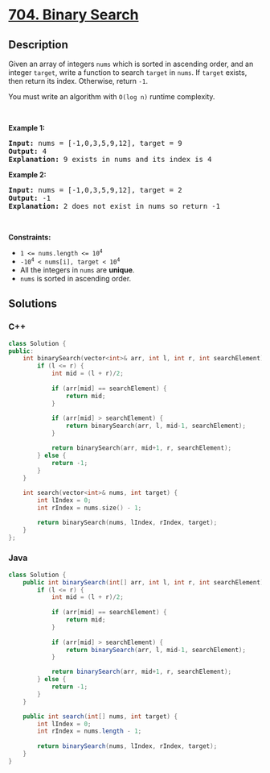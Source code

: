 # [704. Binary Search](https://leetcode.com/problems/binary-search)

## Description

<p>Given an array of integers <code>nums</code> which is sorted in ascending order, and an integer <code>target</code>, write a function to search <code>target</code> in <code>nums</code>. If <code>target</code> exists, then return its index. Otherwise, return <code>-1</code>.</p>

<p>You must write an algorithm with <code>O(log n)</code> runtime complexity.</p>

<p>&nbsp;</p>
<p><strong class="example">Example 1:</strong></p>

<pre>
<strong>Input:</strong> nums = [-1,0,3,5,9,12], target = 9
<strong>Output:</strong> 4
<strong>Explanation:</strong> 9 exists in nums and its index is 4
</pre>

<p><strong class="example">Example 2:</strong></p>

<pre>
<strong>Input:</strong> nums = [-1,0,3,5,9,12], target = 2
<strong>Output:</strong> -1
<strong>Explanation:</strong> 2 does not exist in nums so return -1
</pre>

<p>&nbsp;</p>
<p><strong>Constraints:</strong></p>

<ul>
	<li><code>1 &lt;= nums.length &lt;= 10<sup>4</sup></code></li>
	<li><code>-10<sup>4</sup> &lt; nums[i], target &lt; 10<sup>4</sup></code></li>
	<li>All the integers in <code>nums</code> are <strong>unique</strong>.</li>
	<li><code>nums</code> is sorted in ascending order.</li>
</ul>

## Solutions

<!-- tabs:start -->

### **C++**

```cpp
class Solution {
public:
    int binarySearch(vector<int>& arr, int l, int r, int searchElement) {
        if (l <= r) {
            int mid = (l + r)/2;
            
            if (arr[mid] == searchElement) {
                return mid;
            }
            
            if (arr[mid] > searchElement) {
                return binarySearch(arr, l, mid-1, searchElement);
            }

            return binarySearch(arr, mid+1, r, searchElement);
        } else {
            return -1;
        }
    }
    
    int search(vector<int>& nums, int target) {
        int lIndex = 0;
        int rIndex = nums.size() - 1;

        return binarySearch(nums, lIndex, rIndex, target);
    }
};
```

### **Java**

```java
class Solution {
    public int binarySearch(int[] arr, int l, int r, int searchElement) {
        if (l <= r) {
            int mid = (l + r)/2;
            
            if (arr[mid] == searchElement) {
                return mid;
            }
            
            if (arr[mid] > searchElement) {
                return binarySearch(arr, l, mid-1, searchElement);
            }

            return binarySearch(arr, mid+1, r, searchElement);
        } else {
            return -1;
        }
    }

    public int search(int[] nums, int target) {
        int lIndex = 0;
        int rIndex = nums.length - 1;
        
        return binarySearch(nums, lIndex, rIndex, target);
    }
}
```

<!-- tabs:end -->